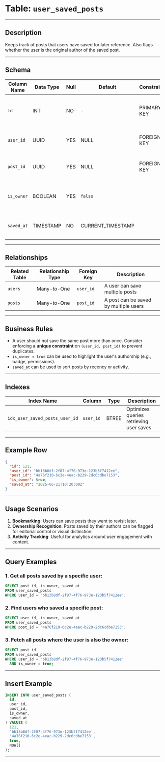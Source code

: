 # Table: `user_saved_posts`

---

## Description

Keeps track of posts that users have saved for later reference. Also flags whether the user is the original author of the saved post.

---

## Schema

| Column Name | Data Type | Null | Default            | Constraints | Description                                              |
| ----------- | --------- | ---- | ------------------ | ----------- | -------------------------------------------------------- |
| `id`        | INT       | NO   | -                  | PRIMARY KEY | Unique identifier for the saved post record              |
| `user_id`   | UUID      | YES  | NULL               | FOREIGN KEY | References the user who saved the post                   |
| `post_id`   | UUID      | YES  | NULL               | FOREIGN KEY | References the post that was saved                       |
| `is_owner`  | BOOLEAN   | YES  | `false`            |             | Indicates if the user is the original author of the post |
| `saved_at`  | TIMESTAMP | NO   | CURRENT\_TIMESTAMP |             | Timestamp of when the post was saved                     |

---

## Relationships

| Related Table | Relationship Type | Foreign Key | Description                           |
| ------------- | ----------------- | ----------- | ------------------------------------- |
| `users`       | Many-to-One       | `user_id`   | A user can save multiple posts        |
| `posts`       | Many-to-One       | `post_id`   | A post can be saved by multiple users |

---

## Business Rules

* A user should not save the same post more than once. Consider enforcing a **unique constraint** on `(user_id, post_id)` to prevent duplicates.
* `is_owner = true` can be used to highlight the user's authorship (e.g., badge, permissions).
* `saved_at` can be used to sort posts by recency or activity.

---

## Indexes

| Index Name                     | Column    | Type  | Description                             |
| ------------------------------ | --------- | ----- | --------------------------------------- |
| `idx_user_saved_posts_user_id` | `user_id` | BTREE | Optimizes queries retrieving user saves |

---

## Example Row

```json
{
  "id": 121,
  "user_id": "bb13b8df-2f87-4f76-973e-123b5f7412ee",
  "post_id": "4a76f210-6c2e-4eac-b229-2dc6cdbe7153",
  "is_owner": true,
  "saved_at": "2025-06-21T10:20:00Z"
}
```

---

## Usage Scenarios

1. **Bookmarking**: Users can save posts they want to revisit later.
2. **Ownership Recognition**: Posts saved by their authors can be flagged for editorial control or visual distinction.
3. **Activity Tracking**: Useful for analytics around user engagement with content.

---

## Query Examples

### 1. Get all posts saved by a specific user:

```sql
SELECT post_id, is_owner, saved_at
FROM user_saved_posts
WHERE user_id = 'bb13b8df-2f87-4f76-973e-123b5f7412ee';
```

### 2. Find users who saved a specific post:

```sql
SELECT user_id, is_owner, saved_at
FROM user_saved_posts
WHERE post_id = '4a76f210-6c2e-4eac-b229-2dc6cdbe7153';
```

### 3. Fetch all posts where the user is also the owner:

```sql
SELECT post_id
FROM user_saved_posts
WHERE user_id = 'bb13b8df-2f87-4f76-973e-123b5f7412ee'
  AND is_owner = true;
```

---

## Insert Example

```sql
INSERT INTO user_saved_posts (
  id,
  user_id,
  post_id,
  is_owner,
  saved_at
) VALUES (
  121,
  'bb13b8df-2f87-4f76-973e-123b5f7412ee',
  '4a76f210-6c2e-4eac-b229-2dc6cdbe7153',
  true,
  NOW()
);
```

---
